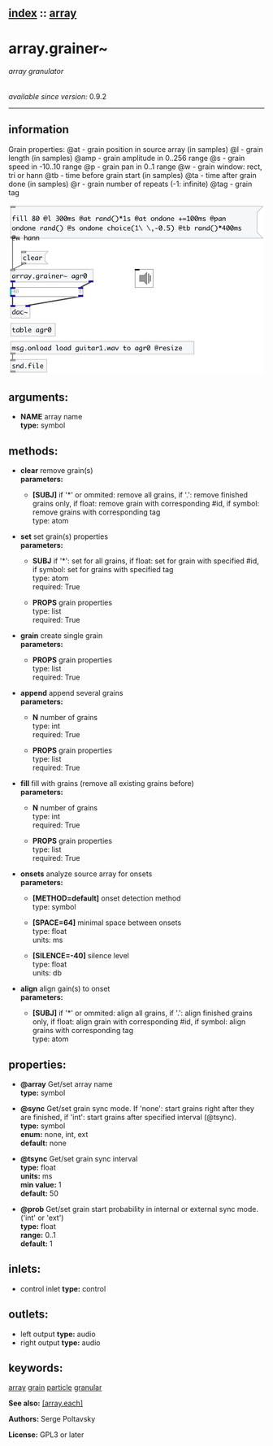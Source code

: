 [index](index.html) :: [array](category_array.html)
---

# array.grainer~

###### array granulator

*available since version:* 0.9.2

---


## information
Grain properties:
@at - grain position in source array (in samples)
@l - grain length (in samples)
@amp - grain amplitude in 0..256 range
@s - grain speed in -10..10 range
@p - grain pan in 0..1 range
@w - grain window: rect, tri or hann
@tb - time before grain start (in samples)
@ta - time after grain done (in samples)
@r - grain number of repeats (-1: infinite)
@tag - grain tag



[![example](../examples/img/array.grainer~.jpg)](../examples/pd/array.grainer~.pd)



## arguments:

* **NAME**
array name<br>
__type:__ symbol<br>



## methods:

* **clear**
remove grain(s)<br>
  __parameters:__
  - **[SUBJ]** if &#39;*&#39; or ommited: remove all grains, if &#39;.&#39;: remove finished grains only, if float: remove grain with corresponding #id, if symbol: remove grains with corresponding tag<br>
    type: atom <br>

* **set**
set grain(s) properties<br>
  __parameters:__
  - **SUBJ** if &#39;*&#39;: set for all grains, if float: set for grain with specified #id, if symbol: set for grains with specified tag<br>
    type: atom <br>
    required: True <br>

  - **PROPS** grain properties<br>
    type: list <br>
    required: True <br>

* **grain**
create single grain<br>
  __parameters:__
  - **PROPS** grain properties<br>
    type: list <br>
    required: True <br>

* **append**
append several grains<br>
  __parameters:__
  - **N** number of grains<br>
    type: int <br>
    required: True <br>

  - **PROPS** grain properties<br>
    type: list <br>
    required: True <br>

* **fill**
fill with grains (remove all existing grains before)<br>
  __parameters:__
  - **N** number of grains<br>
    type: int <br>
    required: True <br>

  - **PROPS** grain properties<br>
    type: list <br>
    required: True <br>

* **onsets**
analyze source array for onsets<br>
  __parameters:__
  - **[METHOD=default]** onset detection method<br>
    type: symbol <br>

  - **[SPACE=64]** minimal space between onsets<br>
    type: float <br>
    units: ms <br>

  - **[SILENCE=-40]** silence level<br>
    type: float <br>
    units: db <br>

* **align**
align gain(s) to onset<br>
  __parameters:__
  - **[SUBJ]** if &#39;*&#39; or ommited: align all grains, if &#39;.&#39;: align finished grains only, if float: align grain with corresponding #id, if symbol: align grains with corresponding tag<br>
    type: atom <br>




## properties:

* **@array** 
Get/set array name<br>
__type:__ symbol<br>

* **@sync** 
Get/set grain sync mode. If &#39;none&#39;: start grains right after they are finished, if
&#39;int&#39;: start grains after specified interval (@tsync).<br>
__type:__ symbol<br>
__enum:__ none, int, ext<br>
__default:__ none<br>

* **@tsync** 
Get/set grain sync interval<br>
__type:__ float<br>
__units:__ ms<br>
__min value:__ 1<br>
__default:__ 50<br>

* **@prob** 
Get/set grain start probability in internal or external sync mode. (&#39;int&#39; or &#39;ext&#39;)<br>
__type:__ float<br>
__range:__ 0..1<br>
__default:__ 1<br>



## inlets:

* control inlet 
__type:__ control<br>



## outlets:

* left output
__type:__ audio<br>
* right output
__type:__ audio<br>



## keywords:

[array](keywords/array.html)
[grain](keywords/grain.html)
[particle](keywords/particle.html)
[granular](keywords/granular.html)



**See also:**
[\[array.each\]](array.each.html)




**Authors:** Serge Poltavsky




**License:** GPL3 or later





